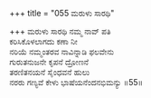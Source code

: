 +++
title = "055 ಮರುಳು ಸಾರಥಿ"

+++
ಮರುಳು ಸಾರಥಿ ನಮ್ಮ ನಾವ್ ಪತಿ  
ಕರಿಸಿಕೊಳಲಾಗದು ಕಣಾ ನೀ  
ನರಿಯೆ ನಮ್ಮಂತರವ ನಾವಿನ್ನಾಡಿ ಫಲವೇನು  
ಗುರುತನುಜನೇ ಕೃಪನೆ ದ್ರೋಣನೆ  
ತರಣಿತನಯನೆ ಸೈಂಧವನೆ ಹುಲು  
ನರರು ಗಣ್ಯವೆ ಕೇಳು ಭಾಷೆಯನೆಂದನಭಿಮನ್ಯು    ॥55॥
